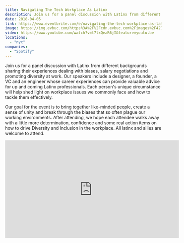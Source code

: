 ```yaml
---
title: Navigating The Tech Workplace As Latinx
description: Join us for a panel discussion with Latinx from different backgrounds sharing their experiences dealing with biases, salary negotiations and promoting diversity at work.
date: 2018-04-05
link: https://www.eventbrite.com/e/navigating-the-tech-workplace-as-latinx-tickets-44317705450#
image: https://img.evbuc.com/https%3A%2F%2Fcdn.evbuc.com%2Fimages%2F42798837%2F249256871414%2F1%2Foriginal.jpg?w=800&auto=compress&rect=0%2C0%2C2160%2C1080&s=ff9169ffdf4010f84dd3aebbb638e6a7
video: https://www.youtube.com/watch?v=t7lxQeaR6jI&feature=youtu.be
locations:
  - "nyc"
companies:
  - "Spotify"
---
```


Join us for a panel discussion with Latinx from different backgrounds sharing their experiences dealing with biases, salary negotiations and promoting diversity at work. Our speakers include a designer, a founder, a VC and an engineer whose career experiences can provide valuable advice for up and coming Latinx professionals. Each person's unique circumstance will help shed light on workplace issues we commonly face and how to tackle them effectively.

Our goal for the event is to bring together like-minded people, create a sense of unity and break through the biases that so often plague our working environments. After attending, we hope each attendee walks away with a little more determination, confidence and some real action items on how to drive Diversity and Inclusion in the workplace. All latinx and allies are welcome to attend.

<iframe width="560" height="315" src="https://www.youtube.com/embed/t7lxQeaR6jI" frameborder="0" allow="accelerometer; autoplay; encrypted-media; gyroscope; picture-in-picture" allowfullscreen></iframe>

